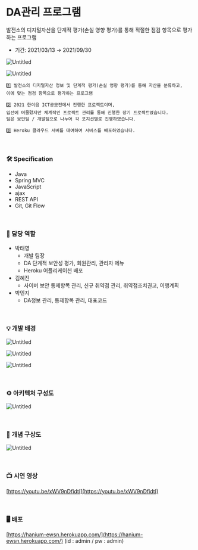 # DA관리 프로그램

발전소의 디지털자산을 단계적 평가(손실 영향 평가)를 통해 적절한 점검 항목으로 평가하는 프로그램
* 기간: 2021/03/13 → 2021/09/30

![Untitled](https://maddening-prawn-76c.notion.site/image/https%3A%2F%2Fs3-us-west-2.amazonaws.com%2Fsecure.notion-static.com%2Ffddb6952-03b2-40ff-bb4e-b1108ead8557%2FUntitled.png?table=block&id=ff082c81-0eef-4835-ab77-92f631b16b4c&spaceId=52bf2035-c91d-42e0-9b11-7c851b99705a&width=2000&userId=&cache=v2)

![Untitled](https://maddening-prawn-76c.notion.site/image/https%3A%2F%2Fs3-us-west-2.amazonaws.com%2Fsecure.notion-static.com%2Fc6bcd253-4f65-457e-b766-222f4dbe7a8a%2FUntitled.png?table=block&id=550fd2ec-068e-43bd-a17a-7ca059b7417b&spaceId=52bf2035-c91d-42e0-9b11-7c851b99705a&width=2000&userId=&cache=v2)

```
1️⃣ 발전소의 디지털자산 정보 및 단계적 평가(손실 영향 평가)를 통해 자산을 분류하고, 
이에 맞는 점검 항목으로 평가하는 프로그램
```

 ```
2️⃣ 2021 한이음 ICT공모전에서 진행한 프로젝트이며, 
입선에 머물렀지만 체계적인 프로젝트 관리를 통해 진행한 장기 프로젝트였습니다. 
팀은 보안팀 / 개발팀으로 나누어 각 포지션별로 진행하였습니다.
```

```
3️⃣ Heroku 클라우드 서버를 대여하여 서비스를 배포하였습니다.
```

<br>


### 🛠️ Specification

- Java
- Spring MVC
- JavaScript
- ajax
- REST API
- Git, Git Flow

<br>

### 🧐 담당 역할

- 박태영
  - 개발 팀장
  - DA 단계적 보안성 평가, 회원관리, 관리자 메뉴
  - Heroku 어플리케이션 배포
- 김혜진
  - 사이버 보안 통제항목 관리, 신규 취약점 관리, 취약점조치권고, 이행계획
- 박민지
  - DA정보 관리, 통제항목 관리, 대표코드


<br>


### 💡 개발 배경

![Untitled](https://maddening-prawn-76c.notion.site/image/https%3A%2F%2Fs3-us-west-2.amazonaws.com%2Fsecure.notion-static.com%2F657ea52d-7fc5-4a24-91db-a10ec83e7b2b%2FUntitled.png?table=block&id=0bccb9ed-6d20-4ecf-82d4-14229562b392&spaceId=52bf2035-c91d-42e0-9b11-7c851b99705a&width=2000&userId=&cache=v2)

![Untitled](https://maddening-prawn-76c.notion.site/image/https%3A%2F%2Fs3-us-west-2.amazonaws.com%2Fsecure.notion-static.com%2F5a19a52d-72b9-4000-bc1c-e660b8ade44a%2FUntitled.png?table=block&id=2cec89a0-b89a-4337-a8a0-cf55e77caf88&spaceId=52bf2035-c91d-42e0-9b11-7c851b99705a&width=2000&userId=&cache=v2)

![Untitled](https://maddening-prawn-76c.notion.site/image/https%3A%2F%2Fs3-us-west-2.amazonaws.com%2Fsecure.notion-static.com%2Fd4e55fd6-12ed-40be-8598-7d2c68b23712%2FUntitled.png?table=block&id=be2dfc1b-3b89-4db5-8fd2-a6d430d1e65b&spaceId=52bf2035-c91d-42e0-9b11-7c851b99705a&width=2000&userId=&cache=v2)

<br>

### ⚙️ 아키텍처 구성도

![Untitled](https://maddening-prawn-76c.notion.site/image/https%3A%2F%2Fs3-us-west-2.amazonaws.com%2Fsecure.notion-static.com%2F120c079f-e45d-49d5-91f4-57616e2287ec%2FUntitled.png?table=block&id=2a1cfe6c-9f03-46bb-a7e0-3f5274c11beb&spaceId=52bf2035-c91d-42e0-9b11-7c851b99705a&width=2000&userId=&cache=v2)

<br>

### 🎨 개념 구상도

![Untitled](https://maddening-prawn-76c.notion.site/image/https%3A%2F%2Fs3-us-west-2.amazonaws.com%2Fsecure.notion-static.com%2F3e278ec3-d107-405f-91af-8b87f606779b%2FUntitled.png?table=block&id=e04442b0-e1db-499c-91d3-4e8537dba285&spaceId=52bf2035-c91d-42e0-9b11-7c851b99705a&width=2000&userId=&cache=v2)

<br>

### 📺 시연 영상

[https://youtu.be/xWV9nDfidtI](https://youtu.be/xWV9nDfidtI)

<br>


### 🖥  배포

[https://hanium-ewsn.herokuapp.com/](https://hanium-ewsn.herokuapp.com/)
(id : admin / pw : admin)

<br>

